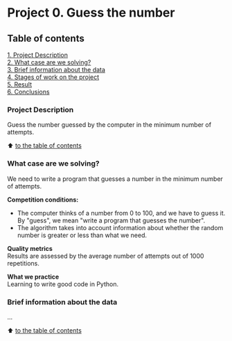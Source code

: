 # Project 0. Guess the number

## Table of contents
[1. Project Description](https://github.com/azudilins/sf_data_science_eng/tree/main/project_0/README.md#Project-Description)  
[2. What case are we solving?](https://github.com/azudilins/sf_data_science_eng/tree/main/project_0/README.md#What-case-are-we-solving)  
[3. Brief information about the data](https://github.com/azudilins/sf_data_science_eng/tree/main/project_0/README.md#Brief-information-about-the-data)  
[4. Stages of work on the project](https://github.com/azudilins/sf_data_science_eng/tree/main/project_0/README.md#Stages-of-work-on-the-project)  
[5. Result](https://github.com/azudilins/sf_data_science_eng/tree/main/project_0/README.md#Result)  
[6. Conclusions](https://github.com/azudilins/sf_data_science_eng/tree/main/project_0/README.md#Conclusions)

### Project Description
Guess the number guessed by the computer in the minimum number of attempts.

:arrow_up: [to the table of contents](https://github.com/azudilins/sf_data_science_eng/tree/main/project_0/README.md#Table-of-contents)


### What case are we solving?
We need to write a program that guesses a number in the minimum number of attempts.

**Competition conditions:**
- The computer thinks of a number from 0 to 100, and we have to guess it. By "guess", we mean "write a program that guesses the number".
- The algorithm takes into account information about whether the random number is greater or less than what we need.

**Quality metrics**  
Results are assessed by the average number of attempts out of 1000 repetitions.

**What we practice**  
Learning to write good code in Python.


### Brief information about the data
...

:arrow_up: [to the table of contents](https://github.com/azudilins/sf_data_science_eng/tree/main/project_0/README.md#Table-of-contents)